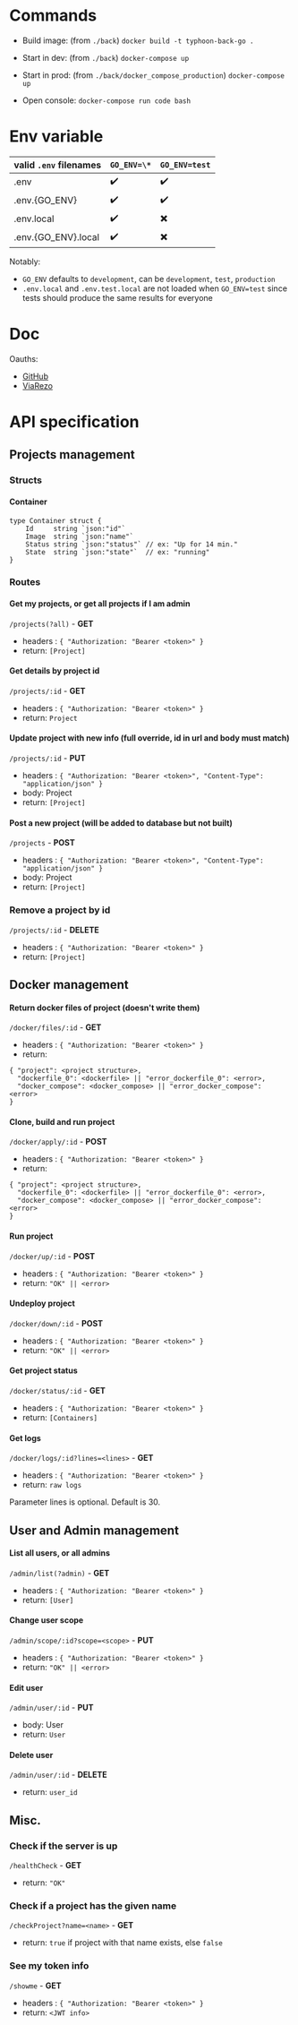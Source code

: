 # Commands

- Build image: (from `./back`) `docker build -t typhoon-back-go .`

- Start in dev: (from `./back`) `docker-compose up`
- Start in prod: (from `./back/docker_compose_production`) `docker-compose up`

- Open console: `docker-compose run code bash`

# Env variable

| valid `.env` filenames | `GO_ENV=\*` | `GO_ENV=test` |
| ---------------------- | ----------- | ------------- |
| .env                   | ✔️          | ✔️            |
| .env.{GO_ENV}          | ✔️          | ✔️            |
| .env.local             | ✔️          | ✖️            |
| .env.{GO_ENV}.local    | ✔️          | ✖️            |

Notably:
* `GO_ENV` defaults to `development`, can be `development`, `test`, `production`
* `.env.local` and `.env.test.local` are not loaded when `GO_ENV=test` since tests should produce the same results for everyone

# Doc

Oauths:
- [GitHub](https://developer.github.com/apps/building-oauth-apps/authorizing-oauth-apps/)
- [ViaRezo](https://auth.viarezo.fr/docs)

# API specification

## Projects management

### Structs

#### Container

```
type Container struct {
	Id     string `json:"id"`
	Image  string `json:"name"`
	Status string `json:"status"` // ex: "Up for 14 min."
	State  string `json:"state"`  // ex: "running"
}
```

### Routes

#### Get my projects, or get all projects if I am admin

`/projects(?all)` - **GET**
- headers : `{ "Authorization: "Bearer <token>" }`
- return: `[Project]`

#### Get details by project id

`/projects/:id` - **GET**
- headers : `{ "Authorization: "Bearer <token>" }`
- return: `Project`

#### Update project with new info (full override, id in url and body must match)

`/projects/:id` - **PUT**
- headers : `{ "Authorization: "Bearer <token>", "Content-Type": "application/json" }`
- body: Project
- return: `[Project]`

#### Post a new project (will be added to database but not built)

`/projects` - **POST**
- headers : `{ "Authorization: "Bearer <token>", "Content-Type": "application/json" }`
- body: Project
- return: `[Project]`

### Remove a project by id

`/projects/:id` - **DELETE**
- headers : `{ "Authorization: "Bearer <token>" }`
- return: `[Project]`

## Docker management

#### Return docker files of project (doesn't write them)

`/docker/files/:id` - **GET**
- headers : `{ "Authorization: "Bearer <token>" }`
- return:

```
{ "project": <project structure>,
  "dockerfile_0": <dockerfile> || "error_dockerfile_0": <error>,
  "docker_compose": <docker_compose> || "error_docker_compose": <error>
}
```

#### Clone, build and run project

`/docker/apply/:id` - **POST**
- headers : `{ "Authorization: "Bearer <token>" }`
- return:

```
{ "project": <project structure>,
  "dockerfile_0": <dockerfile> || "error_dockerfile_0": <error>,
  "docker_compose": <docker_compose> || "error_docker_compose": <error>
}
```

#### Run project

`/docker/up/:id` - **POST**
- headers : `{ "Authorization: "Bearer <token>" }`
- return: `"OK" || <error>`

#### Undeploy project

`/docker/down/:id` - **POST**
- headers : `{ "Authorization: "Bearer <token>" }`
- return: `"OK" || <error>`

#### Get project status

`/docker/status/:id` - **GET**
- headers : `{ "Authorization: "Bearer <token>" }`
- return: `[Containers]`

#### Get logs

`/docker/logs/:id?lines=<lines>` - **GET**

- headers : `{ "Authorization: "Bearer <token>" }`
- return: `raw logs`

Parameter lines is optional. Default is 30.

## User and Admin management

#### List all users, or all admins

`/admin/list(?admin)` - **GET**
- headers : `{ "Authorization: "Bearer <token>" }`
- return: `[User]`

#### Change user scope

`/admin/scope/:id?scope=<scope>` - **PUT**
- headers : `{ "Authorization: "Bearer <token>" }`
- return: `"OK" || <error>`

#### Edit user

`/admin/user/:id` - **PUT**
- body: User
- return: `User`

#### Delete user

`/admin/user/:id` - **DELETE**
- return: `user_id`

## Misc.

### Check if the server is up

`/healthCheck` - **GET**
- return: `"OK"`

### Check if a project has the given name

`/checkProject?name=<name>` - **GET**
- return: `true` if project with that name exists, else `false`

### See my token info

`/showme` - **GET**
- headers : `{ "Authorization: "Bearer <token>" }`
- return: `<JWT info>`
